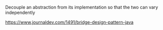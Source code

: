 Decouple an abstraction from its implementation so that the two can vary independently

https://www.journaldev.com/1491/bridge-design-pattern-java